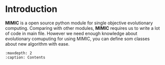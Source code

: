 # Introduction
**MIMIC** is a open source python module for single objective evolutionary computing.  Comparing with other modules, **MIMIC** requires us to write a lot of code in main file. However we need enough knowledge about evolutionary comuputing for using MIMIC, you can define som classes about new algorithm with ease. 

```{toctree}
:maxdepth: 2
:caption: Contents
```
